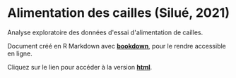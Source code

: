# Alimentation des cailles (Silué, 2021)

Analyse exploratoire des données d'essai d'alimentation de cailles.

Document créé en R Markdown avec [**bookdown**](https://github.com/rstudio/bookdown), pour le rendre accessible en ligne.

Cliquez sur le lien pour accéder à la version [**html**](https://rgoals.github.io/Silue_N._2021_Nutrition_Cailles/).